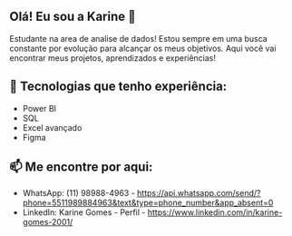 ## Olá! Eu sou a Karine 👋

Estudante na area de analise de dados! Estou sempre em uma busca constante por evolução para alcançar os meus objetivos.
Aqui você vai encontrar meus projetos, aprendizados e experiências!

## 🌱 Tecnologias que tenho experiência:
- Power BI
- SQL
- Excel avançado
- Figma

## 📫 Me encontre por aqui:
- WhatsApp: (11) 98988-4963 - https://api.whatsapp.com/send/?phone=5511989884963&text&type=phone_number&app_absent=0
- LinkedIn: Karine Gomes - Perfil - https://www.linkedin.com/in/karine-gomes-2001/
